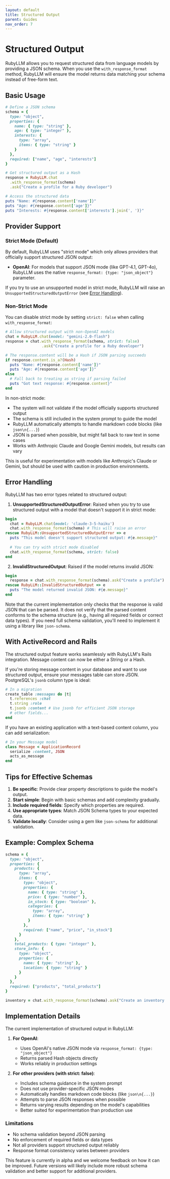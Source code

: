 ```yaml
---
layout: default
title: Structured Output
parent: Guides
nav_order: 7
---
```


# Structured Output

RubyLLM allows you to request structured data from language models by providing a JSON schema. When you use the `with_response_format` method, RubyLLM will ensure the model returns data matching your schema instead of free-form text.

## Basic Usage

```ruby
# Define a JSON schema
schema = {
  type: "object",
  properties: {
    name: { type: "string" },
    age: { type: "integer" },
    interests: { 
      type: "array", 
      items: { type: "string" }
    }
  },
  required: ["name", "age", "interests"]
}

# Get structured output as a Hash
response = RubyLLM.chat
  .with_response_format(schema)
  .ask("Create a profile for a Ruby developer")

# Access the structured data
puts "Name: #{response.content['name']}"
puts "Age: #{response.content['age']}"
puts "Interests: #{response.content['interests'].join(', ')}"
```

## Provider Support

### Strict Mode (Default)

By default, RubyLLM uses "strict mode" which only allows providers that officially support structured JSON output:

- **OpenAI**: For models that support JSON mode (like GPT-4.1, GPT-4o), RubyLLM uses the native `response_format: {type: "json_object"}` parameter.

If you try to use an unsupported model in strict mode, RubyLLM will raise an `UnsupportedStructuredOutputError` (see [Error Handling](#error-handling)).

### Non-Strict Mode

You can disable strict mode by setting `strict: false` when calling `with_response_format`:

```ruby
# Allow structured output with non-OpenAI models
chat = RubyLLM.chat(model: "gemini-2.0-flash")
response = chat.with_response_format(schema, strict: false)
                .ask("Create a profile for a Ruby developer")

# The response.content will be a Hash if JSON parsing succeeds
if response.content.is_a?(Hash)
  puts "Name: #{response.content['name']}"
  puts "Age: #{response.content['age']}"
else
  # Fall back to treating as string if parsing failed
  puts "Got text response: #{response.content}"
end
```

In non-strict mode:
- The system will not validate if the model officially supports structured output
- The schema is still included in the system prompt to guide the model
- RubyLLM automatically attempts to handle markdown code blocks (like ````json\n{...}````)
- JSON is parsed when possible, but might fall back to raw text in some cases
- Works with Anthropic Claude and Google Gemini models, but results can vary

This is useful for experimentation with models like Anthropic's Claude or Gemini, but should be used with caution in production environments.

## Error Handling

RubyLLM has two error types related to structured output:

1. **UnsupportedStructuredOutputError**: Raised when you try to use structured output with a model that doesn't support it in strict mode:

```ruby
begin
  chat = RubyLLM.chat(model: 'claude-3-5-haiku')
  chat.with_response_format(schema) # This will raise an error
rescue RubyLLM::UnsupportedStructuredOutputError => e
  puts "This model doesn't support structured output: #{e.message}"
  
  # You can try with strict mode disabled
  chat.with_response_format(schema, strict: false)
end
```

2. **InvalidStructuredOutput**: Raised if the model returns invalid JSON:

```ruby
begin
  response = chat.with_response_format(schema).ask("Create a profile")
rescue RubyLLM::InvalidStructuredOutput => e
  puts "The model returned invalid JSON: #{e.message}"
end
```

Note that the current implementation only checks that the response is valid JSON that can be parsed. It does not verify that the parsed content conforms to the schema structure (e.g., having all required fields or correct data types). If you need full schema validation, you'll need to implement it using a library like `json-schema`.

## With ActiveRecord and Rails

The structured output feature works seamlessly with RubyLLM's Rails integration. Message content can now be either a String or a Hash.

If you're storing message content in your database and want to use structured output, ensure your messages table can store JSON. PostgreSQL's `jsonb` column type is ideal:

```ruby
# In a migration
create_table :messages do |t|
  t.references :chat
  t.string :role
  t.jsonb :content # Use jsonb for efficient JSON storage
  # other fields...
end
```

If you have an existing application with a text-based content column, you can add serialization:

```ruby
# In your Message model
class Message < ApplicationRecord
  serialize :content, JSON
  acts_as_message
end
```

## Tips for Effective Schemas

1. **Be specific**: Provide clear property descriptions to guide the model's output.
2. **Start simple**: Begin with basic schemas and add complexity gradually.
3. **Include required fields**: Specify which properties are required.
4. **Use appropriate types**: Match JSON Schema types to your expected data.
5. **Validate locally**: Consider using a gem like `json-schema` for additional validation.

## Example: Complex Schema

```ruby
schema = {
  type: "object",
  properties: {
    products: {
      type: "array",
      items: {
        type: "object",
        properties: {
          name: { type: "string" },
          price: { type: "number" },
          in_stock: { type: "boolean" },
          categories: {
            type: "array",
            items: { type: "string" }
          }
        },
        required: ["name", "price", "in_stock"]
      }
    },
    total_products: { type: "integer" },
    store_info: {
      type: "object",
      properties: {
        name: { type: "string" },
        location: { type: "string" }
      }
    }
  },
  required: ["products", "total_products"]
}

inventory = chat.with_response_format(schema).ask("Create an inventory for a Ruby gem store")
```

## Implementation Details

The current implementation of structured output in RubyLLM:

1. **For OpenAI**: 
   - Uses OpenAI's native JSON mode via `response_format: {type: "json_object"}`
   - Returns parsed Hash objects directly
   - Works reliably in production settings

2. **For other providers (with strict: false)**:
   - Includes schema guidance in the system prompt
   - Does not use provider-specific JSON modes
   - Automatically handles markdown code blocks (like ````json\n{...}````)
   - Attempts to parse JSON responses when possible
   - Returns varying results depending on the model's capabilities
   - Better suited for experimentation than production use

### Limitations

- No schema validation beyond JSON parsing
- No enforcement of required fields or data types
- Not all providers support structured output reliably
- Response format consistency varies between providers

This feature is currently in alpha and we welcome feedback on how it can be improved. Future versions will likely include more robust schema validation and better support for additional providers.